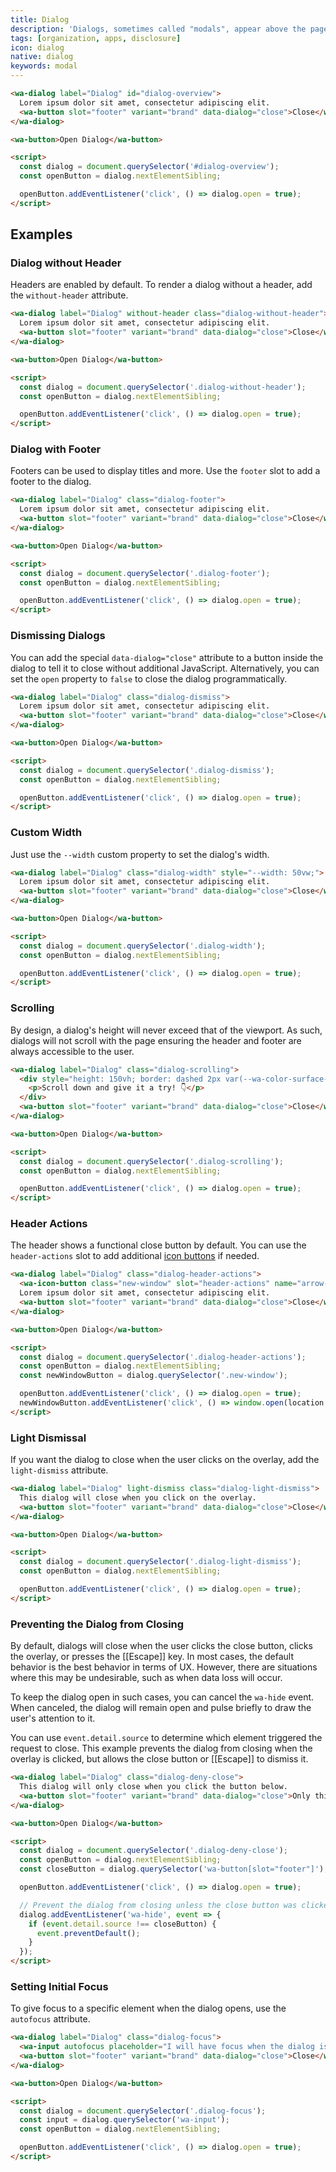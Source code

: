 ```yaml
---
title: Dialog
description: 'Dialogs, sometimes called "modals", appear above the page and require the user''s immediate attention.'
tags: [organization, apps, disclosure]
icon: dialog
native: dialog
keywords: modal
---
```


<!-- cspell:dictionaries lorem-ipsum -->

```html {.example}
<wa-dialog label="Dialog" id="dialog-overview">
  Lorem ipsum dolor sit amet, consectetur adipiscing elit.
  <wa-button slot="footer" variant="brand" data-dialog="close">Close</wa-button>
</wa-dialog>

<wa-button>Open Dialog</wa-button>

<script>
  const dialog = document.querySelector('#dialog-overview');
  const openButton = dialog.nextElementSibling;

  openButton.addEventListener('click', () => dialog.open = true);
</script>
```

## Examples

### Dialog without Header

Headers are enabled by default. To render a dialog without a header, add the `without-header` attribute.

```html {.example}
<wa-dialog label="Dialog" without-header class="dialog-without-header">
  Lorem ipsum dolor sit amet, consectetur adipiscing elit.
  <wa-button slot="footer" variant="brand" data-dialog="close">Close</wa-button>
</wa-dialog>

<wa-button>Open Dialog</wa-button>

<script>
  const dialog = document.querySelector('.dialog-without-header');
  const openButton = dialog.nextElementSibling;

  openButton.addEventListener('click', () => dialog.open = true);
</script>
```

### Dialog with Footer

Footers can be used to display titles and more. Use the `footer` slot to add a footer to the dialog.

```html {.example}
<wa-dialog label="Dialog" class="dialog-footer">
  Lorem ipsum dolor sit amet, consectetur adipiscing elit.
  <wa-button slot="footer" variant="brand" data-dialog="close">Close</wa-button>
</wa-dialog>

<wa-button>Open Dialog</wa-button>

<script>
  const dialog = document.querySelector('.dialog-footer');
  const openButton = dialog.nextElementSibling;

  openButton.addEventListener('click', () => dialog.open = true);
</script>
```

### Dismissing Dialogs

You can add the special `data-dialog="close"` attribute to a button inside the dialog to tell it to close without additional JavaScript. Alternatively, you can set the `open` property to `false` to close the dialog programmatically.

```html {.example}
<wa-dialog label="Dialog" class="dialog-dismiss">
  Lorem ipsum dolor sit amet, consectetur adipiscing elit.
  <wa-button slot="footer" variant="brand" data-dialog="close">Close</wa-button>
</wa-dialog>

<wa-button>Open Dialog</wa-button>

<script>
  const dialog = document.querySelector('.dialog-dismiss');
  const openButton = dialog.nextElementSibling;

  openButton.addEventListener('click', () => dialog.open = true);
</script>
```

### Custom Width

Just use the `--width` custom property to set the dialog's width.

```html {.example}
<wa-dialog label="Dialog" class="dialog-width" style="--width: 50vw;">
  Lorem ipsum dolor sit amet, consectetur adipiscing elit.
  <wa-button slot="footer" variant="brand" data-dialog="close">Close</wa-button>
</wa-dialog>

<wa-button>Open Dialog</wa-button>

<script>
  const dialog = document.querySelector('.dialog-width');
  const openButton = dialog.nextElementSibling;

  openButton.addEventListener('click', () => dialog.open = true);
</script>
```

### Scrolling

By design, a dialog's height will never exceed that of the viewport. As such, dialogs will not scroll with the page ensuring the header and footer are always accessible to the user.

```html {.example}
<wa-dialog label="Dialog" class="dialog-scrolling">
  <div style="height: 150vh; border: dashed 2px var(--wa-color-surface-border); padding: 0 1rem;">
    <p>Scroll down and give it a try! 👇</p>
  </div>
  <wa-button slot="footer" variant="brand" data-dialog="close">Close</wa-button>
</wa-dialog>

<wa-button>Open Dialog</wa-button>

<script>
  const dialog = document.querySelector('.dialog-scrolling');
  const openButton = dialog.nextElementSibling;

  openButton.addEventListener('click', () => dialog.open = true);
</script>
```

### Header Actions

The header shows a functional close button by default. You can use the `header-actions` slot to add additional [icon buttons](/docs/components/icon-button) if needed.

```html {.example}
<wa-dialog label="Dialog" class="dialog-header-actions">
  <wa-icon-button class="new-window" slot="header-actions" name="arrow-up-right-from-square" variant="solid"></wa-icon-button>
  Lorem ipsum dolor sit amet, consectetur adipiscing elit.
  <wa-button slot="footer" variant="brand" data-dialog="close">Close</wa-button>
</wa-dialog>

<wa-button>Open Dialog</wa-button>

<script>
  const dialog = document.querySelector('.dialog-header-actions');
  const openButton = dialog.nextElementSibling;
  const newWindowButton = dialog.querySelector('.new-window');

  openButton.addEventListener('click', () => dialog.open = true);
  newWindowButton.addEventListener('click', () => window.open(location.href));
</script>
```

### Light Dismissal

If you want the dialog to close when the user clicks on the overlay, add the `light-dismiss` attribute.

```html {.example}
<wa-dialog label="Dialog" light-dismiss class="dialog-light-dismiss">
  This dialog will close when you click on the overlay.
  <wa-button slot="footer" variant="brand" data-dialog="close">Close</wa-button>
</wa-dialog>

<wa-button>Open Dialog</wa-button>

<script>
  const dialog = document.querySelector('.dialog-light-dismiss');
  const openButton = dialog.nextElementSibling;

  openButton.addEventListener('click', () => dialog.open = true);
</script>
```

### Preventing the Dialog from Closing

By default, dialogs will close when the user clicks the close button, clicks the overlay, or presses the [[Escape]] key. In most cases, the default behavior is the best behavior in terms of UX. However, there are situations where this may be undesirable, such as when data loss will occur.

To keep the dialog open in such cases, you can cancel the `wa-hide` event. When canceled, the dialog will remain open and pulse briefly to draw the user's attention to it.

You can use `event.detail.source` to determine which element triggered the request to close. This example prevents the dialog from closing when the overlay is clicked, but allows the close button or [[Escape]] to dismiss it.

```html {.example}
<wa-dialog label="Dialog" class="dialog-deny-close">
  This dialog will only close when you click the button below.
  <wa-button slot="footer" variant="brand" data-dialog="close">Only this button will close it</wa-button>
</wa-dialog>

<wa-button>Open Dialog</wa-button>

<script>
  const dialog = document.querySelector('.dialog-deny-close');
  const openButton = dialog.nextElementSibling;
  const closeButton = dialog.querySelector('wa-button[slot="footer"]');

  openButton.addEventListener('click', () => dialog.open = true);

  // Prevent the dialog from closing unless the close button was clicked
  dialog.addEventListener('wa-hide', event => {
    if (event.detail.source !== closeButton) {
      event.preventDefault();
    }
  });
</script>
```

### Setting Initial Focus

To give focus to a specific element when the dialog opens, use the `autofocus` attribute.

```html {.example}
<wa-dialog label="Dialog" class="dialog-focus">
  <wa-input autofocus placeholder="I will have focus when the dialog is opened"></wa-input>
  <wa-button slot="footer" variant="brand" data-dialog="close">Close</wa-button>
</wa-dialog>

<wa-button>Open Dialog</wa-button>

<script>
  const dialog = document.querySelector('.dialog-focus');
  const input = dialog.querySelector('wa-input');
  const openButton = dialog.nextElementSibling;

  openButton.addEventListener('click', () => dialog.open = true);
</script>
```

